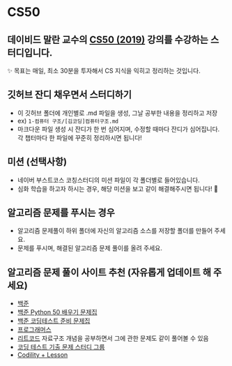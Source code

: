 # CS50
데이비드 말란 교수의 [CS50 (2019)](https://www.boostcourse.org/cs112/joinLectures/41485) 강의를 수강하는 스터디입니다.
---

✨ 목표는 매일, 최소 30분을 투자해서 CS 지식을 익히고 정리하는 것입니다.


## 깃허브 잔디 채우면서 스터디하기

- 이 깃허브 폴더에 개인별로 .md 파일을 생성, 그날 공부한 내용을 정리하고 저장
- ex) `1-컴퓨터 구조/[김코딩]컴퓨터구조.md`
- 마크다운 파일 생성 시 잔디가 한 번 심어지며, 수정할 때마다 잔디가 심어집니다. 각 챕터마다 한 파일에 꾸준히 정리하시면 됩니다!

## 미션 (선택사항)
- 네이버 부스트코스 코칭스터디의 미션 파일이 각 폴더별로 들어있습니다.
- 심화 학습을 하고자 하시는 경우, 해당 미션을 보고 같이 해결해주시면 됩니다! 🤟


## 알고리즘 문제를 푸시는 경우

- 알고리즘 문제풀이 하위 폴더에 자신의 알고리즘 소스를 저장할 폴더를 만들어 주세요.
- 문제를 푸시며, 해결된 알고리즘 문제 풀이를 올려 주세요.


## 알고리즘 문제 풀이 사이트 추천 (자유롭게 업데이트 해 주세요)
- [백준](https://www.acmicpc.net/)
- [백준 Python 50 배우기 문제집](https://www.acmicpc.net/workbook/view/459)
- [백준 코딩테스트 준비 문제집](https://github.com/tony9402/baekjoon)
- [프로그래머스](https://programmers.co.kr/learn/challenges)
- [리트코드](https://leetcode.com/explore/learn/) 자료구조 개념을 공부하면서 그에 관한 문제도 같이 풀어볼 수 있음
- [코딩 테스트 기출 문제 스터디 그룹](https://github.com/CodeTest-StudyGroup/Code-Test-Study)
- [Codility + Lesson](https://app.codility.com/programmers/lessons/1-iterations/)
